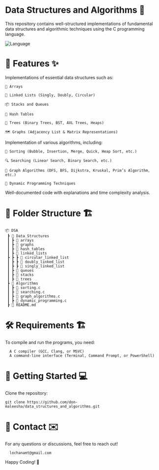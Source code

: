 # Data Structures and Algorithms 🚀
This repository contains well-structured implementations of fundamental data structures and algorithmic techniques using the C programming language.

![Language](https://img.shields.io/badge/language-C-orange.svg) 

# 📌 Features ✨

Implementations of essential data structures such as:

    📂 Arrays
    
    🔗 Linked Lists (Singly, Doubly, Circular)
    
    📦 Stacks and Queues
    
    🔢 Hash Tables
    
    🌳 Trees (Binary Trees, BST, AVL Trees, Heaps)
    
    🗺 Graphs (Adjacency List & Matrix Representations)

Implementation of various algorithms, including:

    🔄 Sorting (Bubble, Insertion, Merge, Quick, Heap Sort, etc.)
    
    🔍 Searching (Linear Search, Binary Search, etc.)
    
    🔗 Graph Algorithms (DFS, BFS, Dijkstra, Kruskal, Prim’s Algorithm, etc.)
    
    🧠 Dynamic Programming Techniques

Well-documented code with explanations and time complexity analysis.
# 📂 Folder Structure 🏗
    📦 DSA
     ┣ 📂 Data_Structures
     ┃ ┣ 📂 arrays
     ┃ ┣ 📂 graphs
     ┃ ┣ 📂 hash_tables
     ┃ ┣ 📂 linked_lists
     ┣ ┣ ┣ 📂 circular_linked_list 
     ┃ ┣ ┣ 📂 doubly_linked_list
     ┃ ┣ ┣ 📂 singly_linked_list
     ┃ ┣ 📂 queues
     ┃ ┣ 📂 stacks
     ┃ ┣ 📂 trees
     ┣ 📂 Algorithms
     ┃ ┣ 📜 sorting.c
     ┃ ┣ 📜 searching.c
     ┃ ┣ 📜 graph_algorithms.c
     ┃ ┣ 📜 dynamic_programming.c
     ┣ 📜 README.md

# 🛠 Requirements 🏗

To compile and run the programs, you need:

      A C compiler (GCC, Clang, or MSVC)
      A command-line interface (Terminal, Command Prompt, or PowerShell)

# 🚀 Getting Started 💻
Clone the repository:
                    
    git clone https://github.com/don-maleesha/data_structures_and_algorithms.git

# 📧 Contact ✉️

For any questions or discussions, feel free to reach out!
      
      lochanamt@gmail.com

Happy Coding! 🚀
      
